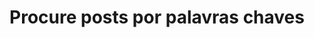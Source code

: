 ---
view: categories
title: Procure posts por palavras chaves
description: Aqui você encontra todas as categorias da plataforma e uma maneira de prática de encontrar artigos através das tags do Ktquez Play
excerpt: Categorias e tags para você encontrar mais rápido o que deseja
meta:
  - property: og:image
    content: https://ktquez.com/share/ktquez-play-image-share.png
  - name: twitter:image
    content: https://ktquez.com/share/ktquez-play-image-share.png
---